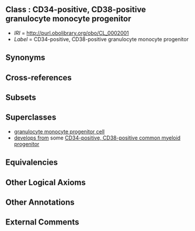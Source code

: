 
## Class : CD34-positive, CD38-positive granulocyte monocyte progenitor

 * *IRI* = http://purl.obolibrary.org/obo/CL_0002001
 * *Label* = CD34-positive, CD38-positive granulocyte monocyte progenitor

## Synonyms


## Cross-references


## Subsets


## Superclasses

 * [granulocyte monocyte progenitor cell](../../CL/57/CL_0000557.md)
 * [develops from](../../RO/02/RO_0002202.md) some [CD34-positive, CD38-positive common myeloid progenitor](../../CL/26/CL_0001026.md)

## Equivalencies


## Other Logical Axioms


## Other Annotations


## External Comments

